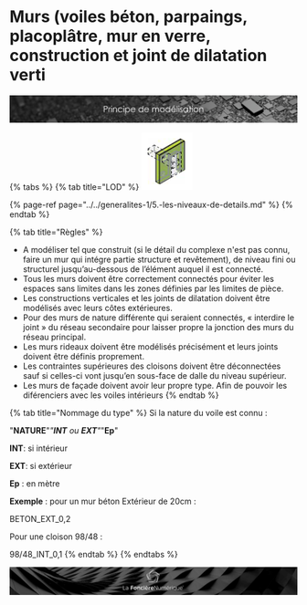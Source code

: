 # Murs \(voiles béton, parpaings, placoplâtre, mur en verre, construction et joint de dilatation verti

![](../../.gitbook/assets/principe-de-mod.png)

{% tabs %}
{% tab title="LOD" %}
![LOG 300   /   LOI 300](../../.gitbook/assets/image%20%282%29.png)

{% page-ref page="../../generalites-1/5.-les-niveaux-de-details.md" %}
{% endtab %}

{% tab title="Règles" %}
* A modéliser tel que construit \(si le détail du complexe n'est pas connu, faire un mur qui intégre partie structure et revêtement\), de niveau fini ou structurel jusqu’au-dessous de l’élément auquel il est connecté.
* Tous les murs doivent être correctement connectés pour éviter les espaces sans limites dans les zones définies par les limites de pièce.
* Les constructions verticales et les joints de dilatation doivent être modélisés avec leurs côtes extérieures.
* Pour des murs de nature différente qui seraient connectés, « interdire le joint » du réseau secondaire pour laisser propre la jonction des murs du réseau principal.
* Les murs rideaux doivent être modélisés précisément et leurs joints doivent être définis proprement.
* Les contraintes supérieures des cloisons doivent être déconnectées sauf si celles-ci vont jusqu’en sous-face de dalle du niveau supérieur.
* Les murs de façade doivent avoir leur propre type. Afin de pouvoir les diférenciers avec les voiles intérieurs
{% endtab %}

{% tab title="Nommage du type" %}
Si la nature du voile est connu :

"**NATURE**"_"**INT** ou **EXT**"_"**Ep**"

**INT**: si intérieur 

**EXT**: si extérieur 

**Ep** : en mètre

**Exemple** : pour un mur béton Extérieur de 20cm :

BETON\_EXT\_0,2

Pour une cloison 98/48 :

98/48\_INT\_0,1
{% endtab %}
{% endtabs %}

![](../../.gitbook/assets/wallpaper_fnum_black.jpg)

